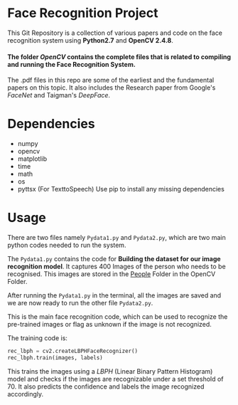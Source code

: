 # Face Recognition Project

This Git Repository is a collection of various papers and code on the face recognition system using **Python2.7** and **OpenCV 2.4.8**.
#### The folder *OpenCV* contains the complete files that is related to compiling and running the Face Recognition System.
The .pdf files in this repo are some of the earliest and the fundamental papers on this topic. It also includes the Research paper from Google's *FaceNet* and Taigman's *DeepFace*.

# Dependencies
* numpy
* opencv
* matplotlib
* time
* math
* os
* pyttsx (For TexttoSpeech)
Use pip to install any missing dependencies

# Usage
There are two files namely `Pydata1.py` and `Pydata2.py`, which are two main python codes needed to run the system.

The `Pydata1.py` contains the code for **Building the dataset for our image recognition model**. It captures 400 Images of the person who needs to be recognised. This images are stored in the [People](/OpenCV/People) Folder in the OpenCV Folder.

After running the `Pydata1.py` in the terminal, all the images are saved and we are now ready to run the other file `Pydata2.py`.

This is the main face recognition code, which can be used to recognize the pre-trained images or flag as unknown if the image is not recognized.

The training code is:
```python
rec_lbph = cv2.createLBPHFaceRecognizer()
rec_lbph.train(images, labels)
```
This trains the images using a *LBPH* (Linear Binary Pattern Histogram) model and checks if the images are recognizable under a set threshold of 70. It also predicts the confidence and labels the image recognized accordingly.